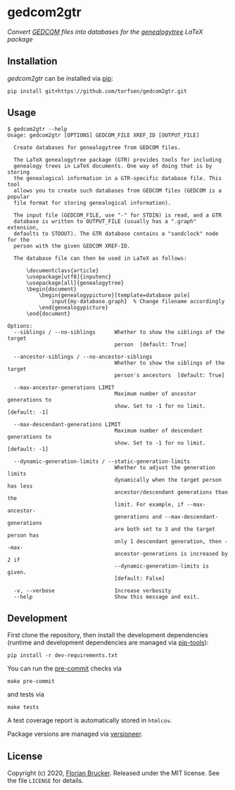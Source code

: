 # gedcom2gtr

*Convert [GEDCOM] files into databases for the [genealogytree] LaTeX package*


## Installation

*gedcom2gtr* can be installed via [pip]:

    pip install git+https://github.com/torfsen/gedcom2gtr.git


## Usage

```none
$ gedcom2gtr --help
Usage: gedcom2gtr [OPTIONS] GEDCOM_FILE XREF_ID [OUTPUT_FILE]

  Create databases for genealogytree from GEDCOM files.

  The LaTeX genealogytree package (GTR) provides tools for including
  genealogy trees in LaTeX documents. One way of doing that is by storing
  the genealogical information in a GTR-specific database file. This tool
  allows you to create such databases from GEDCOM files (GEDCOM is a popular
  file format for storing genealogical information).

  The input file (GEDCOM_FILE, use "-" for STDIN) is read, and a GTR
  database is written to OUTPUT_FILE (usually has a ".graph" extension,
  defaults to STDOUT). The GTR database contains a "sandclock" node for the
  person with the given GEDCOM XREF-ID.

  The database file can then be used in LaTeX as follows:

      \documentclass{article}
      \usepackage[utf8]{inputenc}
      \usepackage[all]{genealogytree}
      \begin{document}
          \begin{genealogypicture}[template=database pole]
              input{my-database.graph}  % Change filename accordingly
          \end{genealogypicture}
      \end{document}

Options:
  --siblings / --no-siblings      Whether to show the siblings of the target
                                  person  [default: True]

  --ancestor-siblings / --no-ancestor-siblings
                                  Whether to show the siblings of the target
                                  person's ancestors  [default: True]

  --max-ancestor-generations LIMIT
                                  Maximum number of ancestor generations to
                                  show. Set to -1 for no limit.  [default: -1]

  --max-descendant-generations LIMIT
                                  Maximum number of descendant generations to
                                  show. Set to -1 for no limit.  [default: -1]

  --dynamic-generation-limits / --static-generation-limits
                                  Whether to adjust the generation limits
                                  dynamically when the target person has less
                                  ancestor/descendant generations than the
                                  limit. For example, if --max-ancestor-
                                  generations and --max-descendant-generations
                                  are both set to 3 and the target person has
                                  only 1 descendant generation, then --max-
                                  ancestor-generations is increased by 2 if
                                  --dynamic-generation-limits is given.
                                  [default: False]

  -v, --verbose                   Increase verbosity
  --help                          Show this message and exit.
```


## Development

First clone the repository, then install the development dependencies (runtime and development dependencies are managed via [pip-tools]):

```shell
pip install -r dev-requirements.txt
```

You can run the [pre-commit] checks via

```shell
make pre-commit
```

and tests via

```shell
make tests
```

A test coverage report is automatically stored in `htmlcov`.

Package versions are managed via [versioneer].


## License

Copyright (c) 2020, [Florian Brucker](www.florianbrucker.de). Released under the MIT license. See the file `LICENSE` for details.


[GEDCOM]: https://en.wikipedia.org/wiki/GEDCOM
[genealogytree]: https://www.ctan.org/pkg/genealogytree
[pip]: https://pip.pypa.io/en/stable/
[pip-tools]: https://github.com/jazzband/pip-tools
[pre-commit]: https://pre-commit.com/
[versioneer]: https://github.com/python-versioneer/python-versioneer
